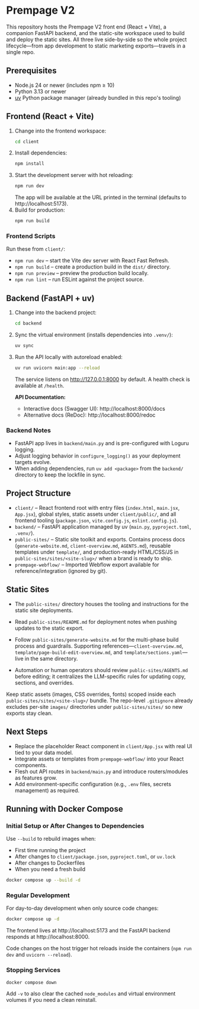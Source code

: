 # Prempage V2

This repository hosts the Prempage V2 front end (React + Vite), a companion FastAPI backend, and the static-site workspace used to build and deploy the static sites. All three live side-by-side so the whole project lifecycle—from app development to static marketing exports—travels in a single repo.

## Prerequisites
- Node.js 24 or newer (includes npm ≥ 10)
- Python 3.13 or newer
- [uv](https://github.com/astral-sh/uv) Python package manager (already bundled in this repo's tooling)

## Frontend (React + Vite)
1. Change into the frontend workspace:
   ```bash
   cd client
   ```
2. Install dependencies:
   ```bash
   npm install
   ```
3. Start the development server with hot reloading:
   ```bash
   npm run dev
   ```
   The app will be available at the URL printed in the terminal (defaults to http://localhost:5173).
4. Build for production:
   ```bash
   npm run build
   ```

### Frontend Scripts
Run these from `client/`:
- `npm run dev` – start the Vite dev server with React Fast Refresh.
- `npm run build` – create a production build in the `dist/` directory.
- `npm run preview` – preview the production build locally.
- `npm run lint` – run ESLint against the project source.

## Backend (FastAPI + uv)
1. Change into the backend project:
   ```bash
   cd backend
   ```
2. Sync the virtual environment (installs dependencies into `.venv/`):
   ```bash
   uv sync
   ```
3. Run the API locally with autoreload enabled:
   ```bash
   uv run uvicorn main:app --reload
   ```
   The service listens on http://127.0.0.1:8000 by default. A health check is available at `/health`.

   **API Documentation:**
   - Interactive docs (Swagger UI): http://localhost:8000/docs
   - Alternative docs (ReDoc): http://localhost:8000/redoc

### Backend Notes
- FastAPI app lives in `backend/main.py` and is pre-configured with Loguru logging.
- Adjust logging behavior in `configure_logging()` as your deployment targets evolve.
- When adding dependencies, run `uv add <package>` from the `backend/` directory to keep the lockfile in sync.

## Project Structure
- `client/` – React frontend root with entry files (`index.html`, `main.jsx`, `App.jsx`), global styles, static assets under `client/public/`, and all frontend tooling (`package.json`, `vite.config.js`, `eslint.config.js`).
- `backend/` – FastAPI application managed by uv (`main.py`, `pyproject.toml`, `.venv/`).
- `public-sites/` – Static site toolkit and exports. Contains process docs (`generate-website.md`, `client-overview.md`, `AGENTS.md`), reusable templates under `template/`, and production-ready HTML/CSS/JS in `public-sites/sites/<site-slug>/` when a brand is ready to ship.
- `prempage-webflow/` – Imported Webflow export available for reference/integration (ignored by git).

## Static Sites
- The `public-sites/` directory houses the tooling and instructions for the static site deployments.

- Read `public-sites/README.md` for deployment notes when pushing updates to the static export.
- Follow `public-sites/generate-website.md` for the multi-phase build process and guardrails. Supporting references—`client-overview.md`, `template/page-build-edit-overview.md`, and `template/sections.yaml`—live in the same directory.
- Automation or human operators should review `public-sites/AGENTS.md` before editing; it centralizes the LLM-specific rules for updating copy, sections, and overrides.

Keep static assets (images, CSS overrides, fonts) scoped inside each `public-sites/sites/<site-slug>/` bundle. The repo-level `.gitignore` already excludes per-site `images/` directories under `public-sites/sites/` so new exports stay clean.

## Next Steps
- Replace the placeholder React component in `client/App.jsx` with real UI tied to your data model.
- Integrate assets or templates from `prempage-webflow/` into your React components.
- Flesh out API routes in `backend/main.py` and introduce routers/modules as features grow.
- Add environment-specific configuration (e.g., `.env` files, secrets management) as required.

## Running with Docker Compose

### Initial Setup or After Changes to Dependencies
Use `--build` to rebuild images when:
- First time running the project
- After changes to `client/package.json`, `pyproject.toml`, or `uv.lock`
- After changes to Dockerfiles
- When you need a fresh build

```bash
docker compose up --build -d
```

### Regular Development
For day-to-day development when only source code changes:
```bash
docker compose up -d
```

The frontend lives at http://localhost:5173 and the FastAPI backend responds at http://localhost:8000.

Code changes on the host trigger hot reloads inside the containers (`npm run dev` and `uvicorn --reload`).

### Stopping Services
```bash
docker compose down
```
Add `-v` to also clear the cached `node_modules` and virtual environment volumes if you need a clean reinstall.

